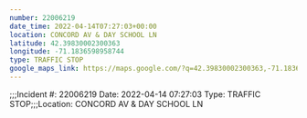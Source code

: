 ```yaml
---
number: 22006219
date_time: 2022-04-14T07:27:03+00:00
location: CONCORD AV & DAY SCHOOL LN
latitude: 42.39830002300363
longitude: -71.1836598958744
type: TRAFFIC STOP
google_maps_link: https://maps.google.com/?q=42.39830002300363,-71.1836598958744
---
```


;;;Incident #: 22006219   Date: 2022-04-14 07:27:03   Type: TRAFFIC STOP;;;Location: CONCORD AV & DAY SCHOOL LN
